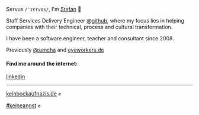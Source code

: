 Servus `/ˈzɛrvʊs/`, I'm [Stefan](https://stefan.stoelzle.me) 👋

Staff Services Delivery Engineer [@github](https://github.com/github), where my focus lies in helping companies with their technical, process and cultural transformation.

I have been a software engineer, teacher and consultant since 2008.

Previously [@sencha](https://github.com/sencha) and [eyeworkers.de](http://eyeworkers.de)

#### Find me around the internet:

[linkedin](https://linkedin.com/in/stoe)

---

[keinbockaufnazis.de](https://www.keinbockaufnazis.de) ✊

[#keineangst](https://www.hogesatzbau.de/keineangst/) ✊
